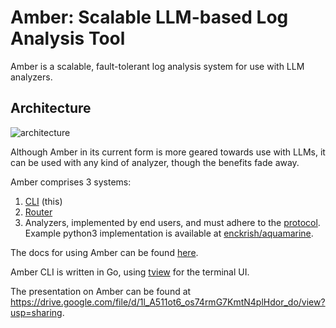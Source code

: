 # Amber: Scalable LLM-based Log Analysis Tool
Amber is a scalable, fault-tolerant log analysis system for use with LLM analyzers.

## Architecture
![architecture](https://github.com/enckrish/amber/assets/41233911/03cd4b35-0e57-428e-96cc-daa0a2c44e28)

Although Amber in its current form is more geared towards use with LLMs, it can be used with any kind of analyzer, though the benefits fade away. 

Amber comprises 3 systems:
1. [CLI](http://www.github.com/enckrish/amber) (this)
2. [Router](http://www.github.com/enckrish/amberine-router)
3. Analyzers, implemented by end users, and must adhere to the [protocol](https://github.com/enckrish/amber/blob/master/docs/analyzer_protocol.md). Example python3 implementation is available at [enckrish/aquamarine](https://www.github.com/enckrish/aquamarine).

The docs for using Amber can be found [here](https://github.com/enckrish/amber/blob/master/docs).

Amber CLI is written in Go, using [tview](https://github.com/rivo/tview) for the terminal UI.

The presentation on Amber can be found at https://drive.google.com/file/d/1l_A511ot6_os74rmG7KmtN4plHdor_do/view?usp=sharing.
